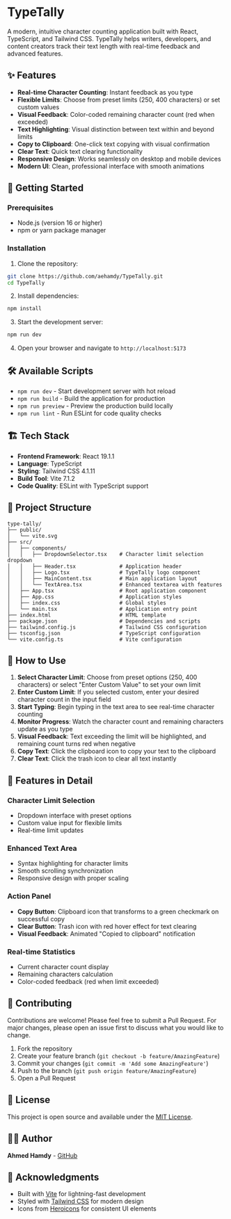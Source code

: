 # TypeTally

A modern, intuitive character counting application built with React, TypeScript, and Tailwind CSS. TypeTally helps writers, developers, and content creators track their text length with real-time feedback and advanced features.

## ✨ Features

- **Real-time Character Counting**: Instant feedback as you type
- **Flexible Limits**: Choose from preset limits (250, 400 characters) or set custom values
- **Visual Feedback**: Color-coded remaining character count (red when exceeded)
- **Text Highlighting**: Visual distinction between text within and beyond limits
- **Copy to Clipboard**: One-click text copying with visual confirmation
- **Clear Text**: Quick text clearing functionality
- **Responsive Design**: Works seamlessly on desktop and mobile devices
- **Modern UI**: Clean, professional interface with smooth animations

## 🚀 Getting Started

### Prerequisites

- Node.js (version 16 or higher)
- npm or yarn package manager

### Installation

1. Clone the repository:
```bash
git clone https://github.com/aehamdy/TypeTally.git
cd TypeTally
```

2. Install dependencies:
```bash
npm install
```

3. Start the development server:
```bash
npm run dev
```

4. Open your browser and navigate to `http://localhost:5173`

## 🛠️ Available Scripts

- `npm run dev` - Start development server with hot reload
- `npm run build` - Build the application for production
- `npm run preview` - Preview the production build locally
- `npm run lint` - Run ESLint for code quality checks

## 🏗️ Tech Stack

- **Frontend Framework**: React 19.1.1
- **Language**: TypeScript
- **Styling**: Tailwind CSS 4.1.11
- **Build Tool**: Vite 7.1.2
- **Code Quality**: ESLint with TypeScript support

## 📁 Project Structure

```
type-tally/
├── public/
│   └── vite.svg
├── src/
│   ├── components/
│   │   ├── DropdownSelector.tsx    # Character limit selection dropdown
│   │   ├── Header.tsx              # Application header
│   │   ├── Logo.tsx                # TypeTally logo component
│   │   ├── MainContent.tsx         # Main application layout
│   │   └── TextArea.tsx            # Enhanced textarea with features
│   ├── App.tsx                     # Root application component
│   ├── App.css                     # Application styles
│   ├── index.css                   # Global styles
│   └── main.tsx                    # Application entry point
├── index.html                      # HTML template
├── package.json                    # Dependencies and scripts
├── tailwind.config.js              # Tailwind CSS configuration
├── tsconfig.json                   # TypeScript configuration
└── vite.config.ts                  # Vite configuration
```

## 🎯 How to Use

1. **Select Character Limit**: Choose from preset options (250, 400 characters) or select "Enter Custom Value" to set your own limit
2. **Enter Custom Limit**: If you selected custom, enter your desired character count in the input field
3. **Start Typing**: Begin typing in the text area to see real-time character counting
4. **Monitor Progress**: Watch the character count and remaining characters update as you type
5. **Visual Feedback**: Text exceeding the limit will be highlighted, and remaining count turns red when negative
6. **Copy Text**: Click the clipboard icon to copy your text to the clipboard
7. **Clear Text**: Click the trash icon to clear all text instantly

## 🎨 Features in Detail

### Character Limit Selection
- Dropdown interface with preset options
- Custom value input for flexible limits
- Real-time limit updates

### Enhanced Text Area
- Syntax highlighting for character limits
- Smooth scrolling synchronization
- Responsive design with proper scaling

### Action Panel
- **Copy Button**: Clipboard icon that transforms to a green checkmark on successful copy
- **Clear Button**: Trash icon with red hover effect for text clearing
- **Visual Feedback**: Animated "Copied to clipboard" notification

### Real-time Statistics
- Current character count display
- Remaining characters calculation
- Color-coded feedback (red when limit exceeded)

## 🤝 Contributing

Contributions are welcome! Please feel free to submit a Pull Request. For major changes, please open an issue first to discuss what you would like to change.

1. Fork the repository
2. Create your feature branch (`git checkout -b feature/AmazingFeature`)
3. Commit your changes (`git commit -m 'Add some AmazingFeature'`)
4. Push to the branch (`git push origin feature/AmazingFeature`)
5. Open a Pull Request

## 📝 License

This project is open source and available under the [MIT License](LICENSE).

## 👨‍💻 Author

**Ahmed Hamdy** - [GitHub](https://github.com/aehamdy)

## 🙏 Acknowledgments

- Built with [Vite](https://vitejs.dev/) for lightning-fast development
- Styled with [Tailwind CSS](https://tailwindcss.com/) for modern design
- Icons from [Heroicons](https://heroicons.com/) for consistent UI elements
